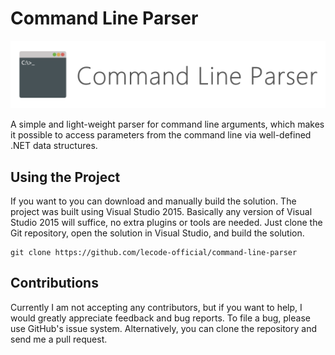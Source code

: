 # Command Line Parser

![Command Line Parser Logo](https://github.com/lecode-official/command-line-parser/blob/master/Documentation/Images/Banner.png "Command Line Parser Logo")

A simple and light-weight parser for command line arguments, which makes it possible to access parameters from the command line via well-defined .NET data
structures.

## Using the Project

If you want to you can download and manually build the solution. The project was built using Visual Studio 2015. Basically any version of Visual Studio 2015
will suffice, no extra plugins or tools are needed. Just clone the Git repository, open the solution in Visual Studio, and build the solution.

```batch
git clone https://github.com/lecode-official/command-line-parser
```

## Contributions

Currently I am not accepting any contributors, but if you want to help, I would greatly appreciate feedback and bug reports. To file a bug, please use
GitHub's issue system. Alternatively, you can clone the repository and send me a pull request.

